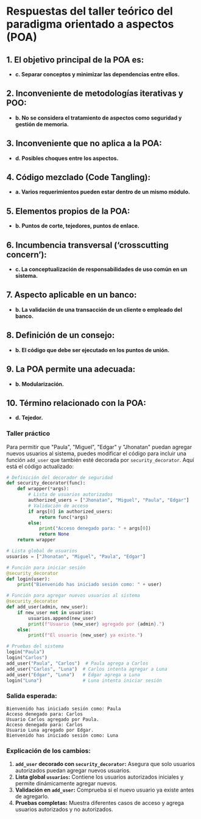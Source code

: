 # Respuestas del taller teórico del paradigma orientado a aspectos (POA)

## 1. **El objetivo principal de la POA es:**
   - **c. Separar conceptos y minimizar las dependencias entre ellos.**

## 2. **Inconveniente de metodologías iterativas y POO:**
   - **b. No se considera el tratamiento de aspectos como seguridad y gestión de memoria.**

## 3. **Inconveniente que no aplica a la POA:**
   - **d. Posibles choques entre los aspectos.**

## 4. **Código mezclado (Code Tangling):**
   - **a. Varios requerimientos pueden estar dentro de un mismo módulo.**

## 5. **Elementos propios de la POA:**
   - **b. Puntos de corte, tejedores, puntos de enlace.**

## 6. **Incumbencia transversal (‘crosscutting concern’):**
   - **c. La conceptualización de responsabilidades de uso común en un sistema.**

## 7. **Aspecto aplicable en un banco:**
   - **b. La validación de una transacción de un cliente o empleado del banco.**

## 8. **Definición de un consejo:**
   - **b. El código que debe ser ejecutado en los puntos de unión.**

## 9. **La POA permite una adecuada:**
   - **b. Modularización.**

## 10. **Término relacionado con la POA:**
  - **d. Tejedor.**

### Taller práctico

Para permitir que "Paula", "Miguel", "Edgar" y "Jhonatan" puedan agregar nuevos usuarios al sistema, puedes modificar el código para incluir una función `add_user` que también esté decorada por `security_decorator`. Aquí está el código actualizado:

```python
# Definición del decorador de seguridad
def security_decorator(func):
    def wrapper(*args):
        # Lista de usuarios autorizados
        authorized_users = ["Jhonatan", "Miguel", "Paula", "Edgar"]
        # Validación de acceso
        if args[0] in authorized_users:
            return func(*args)
        else:
            print("Acceso denegado para: " + args[0])
            return None
    return wrapper

# Lista global de usuarios
usuarios = ["Jhonatan", "Miguel", "Paula", "Edgar"]

# Función para iniciar sesión
@security_decorator
def login(user):
    print("Bienvenido has iniciado sesión como: " + user)

# Función para agregar nuevos usuarios al sistema
@security_decorator
def add_user(admin, new_user):
    if new_user not in usuarios:
        usuarios.append(new_user)
        print(f"Usuario {new_user} agregado por {admin}.")
    else:
        print(f"El usuario {new_user} ya existe.")

# Pruebas del sistema
login("Paula")
login("Carlos")
add_user("Paula", "Carlos")  # Paula agrega a Carlos
add_user("Carlos", "Luna")  # Carlos intenta agregar a Luna
add_user("Edgar", "Luna")   # Edgar agrega a Luna
login("Luna")               # Luna intenta iniciar sesión
```

### Salida esperada:
```plaintext
Bienvenido has iniciado sesión como: Paula
Acceso denegado para: Carlos
Usuario Carlos agregado por Paula.
Acceso denegado para: Carlos
Usuario Luna agregado por Edgar.
Bienvenido has iniciado sesión como: Luna
```

### Explicación de los cambios:
1. **`add_user` decorado con `security_decorator`:** Asegura que solo usuarios autorizados puedan agregar nuevos usuarios.
2. **Lista global `usuarios`:** Contiene los usuarios autorizados iniciales y permite dinámicamente agregar nuevos.
3. **Validación en `add_user`:** Comprueba si el nuevo usuario ya existe antes de agregarlo.
4. **Pruebas completas:** Muestra diferentes casos de acceso y agrega usuarios autorizados y no autorizados.
